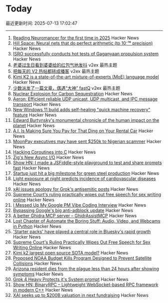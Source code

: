 # Today

最近更新时间: 2025-07-13 17:02:47

--- 
1. [Reading Neuromancer for the first time in 2025](https://mbh4h.substack.com/p/neuromancer-2025-review-william-gibson) Hacker News
2. [Hill Space: Neural nets that do perfect arithmetic (to 10⁻¹⁶ precision)](https://hillspace.justindujardin.com/) Hacker News
3. [ISRO successfully conducts hot tests of Gaganyaan propulsion system](https://www.thehindu.com/sci-tech/science/isro-successfully-conducts-hot-tests-of-gaganyaan-propulsion-system/article69790839.ece) Hacker News
4. [老婆过生日看到婆婆给的红包气地发抖](https://www.v2ex.com/t/1144884) v2ex 最热主题
5. [把每天的 V2 热帖都转成播客](https://www.v2ex.com/t/1144851) v2ex 最热主题
6. [Kimi K2 is a state-of-the-art mixture-of-experts (MoE) language model](https://github.com/MoonshotAI/Kimi-K2) Hacker News
7. [少数派发了一篇文章，偶遇“大神” fastQ](https://www.v2ex.com/t/1144850) v2ex 最热主题
8. [Nuclear Explosion for Carbon Sequestration](https://arxiv.org/abs/2501.06623) Hacker News
9. [Aeron: Efficient reliable UDP unicast, UDP multicast, and IPC message transport](https://github.com/aeron-io/aeron) Hacker News
10. [New Windows 11 build adds self-healing "quick machine recovery" feature](https://arstechnica.com/gadgets/2025/07/new-windows-11-build-adds-self-healing-quick-machine-recovery-feature/) Hacker News
11. [Edward Burtynsky's monumental chronicle of the human impact on the planet](https://www.newyorker.com/culture/photo-booth/earths-poet-of-scale) Hacker News
12. [A.I. Is Making Sure You Pay for That Ding on Your Rental Car](https://www.nytimes.com/2025/07/09/travel/rental-car-ai-scanner-hertz.html) Hacker News
13. [MoonPay executives may have sent $250k to Nigerian scammer](https://www.theblock.co/post/362339/moonpay-executives-may-have-sent-250000-to-nigerian-scammer-doj-filing-suggests) Hacker News
14. [Hacking Coroutines into C](https://wiomoc.de/misc/posts/hacking_coroutines_into_c.html) Hacker News
15. [Zig's New Async I/O](https://kristoff.it/blog/zig-new-async-io/) Hacker News
16. [Show HN: I made a JSFiddle-style playground to test and share prompts fast](https://langfa.st/) Hacker News
17. [Startup just hit a big milestone for green steel production](https://www.technologyreview.com/2025/03/12/1113130/green-steel-boston-metal/) Hacker News
18. [Light exposure at night predicts incidence of cardiovascular diseases](https://www.medrxiv.org/content/10.1101/2025.06.20.25329961v1) Hacker News
19. [xAI issues apology for Grok's antisemitic posts](https://www.nbcnews.com/news/us-news/ai-chatbot-grok-issues-apology-antisemitic-posts-rcna218471) Hacker News
20. [Supreme Court's ruling practically wipes out free speech for sex writing online](https://ellsberg.substack.com/p/free-speech) Hacker News
21. [I Messed Up My Google PM Vibe Coding Interview](https://old.reddit.com/r/ProductManagement/comments/1lw9r9h/i_messed_up_my_google_pm_vibe_coding_interview/) Hacker News
22. [Bypassing Google's big anti-adblock update](https://0x44.xyz/blog/web-request-blocking/) Hacker News
23. [A better Ghidra MCP server – GhidrAssistMCP](https://github.com/jtang613/GhidrAssistMCP) Hacker News
24. [Lost Chapter of Automate the Boring Stuff: Audio, Video, and Webcams in Python](https://inventwithpython.com/blog/lost-av-chapter.html) Hacker News
25. ['Starter packs' have played a central role in Bluesky's rapid growth](https://www.tu-darmstadt.de/universitaet/aktuelles_meldungen/einzelansicht_512064.en.jsp) Hacker News
26. [Supreme Court's Ruling Practically Wipes Out Free Speech for Sex Writing Online](https://ellsberg.substack.com/p/free-speech) Hacker News
27. [Kimi k2 largest open source SOTA model?](https://github.com/MoonshotAI/Kimi-K2) Hacker News
28. [Proposed NOAA Budget Kills Program Designed to Prevent Satellite Collisions](https://skyandtelescope.org/astronomy-news/proposed-noaa-budget-kills-program-to-prevent-satellite-collisions/) Hacker News
29. [Arizona resident dies from the plague less than 24 hours after showing symptoms](https://www.independent.co.uk/news/health/arizona-plague-death-cases-b2787325.html) Hacker News
30. [Grok 4 Heavy Protects it's System prompt](https://simonwillison.net/2025/Jul/12/grok-4-heavy/) Hacker News
31. [Show HN: BinaryRPC – Lightweight WebSocket-based RPC framework in modern C++](https://github.com/efecan0/binaryrpc-framework) Hacker News
32. [XAI seeks up to $200B valuation in next fundraising](https://www.ft.com/content/25aab987-c2a1-4fca-8883-38a617269b68) Hacker News
